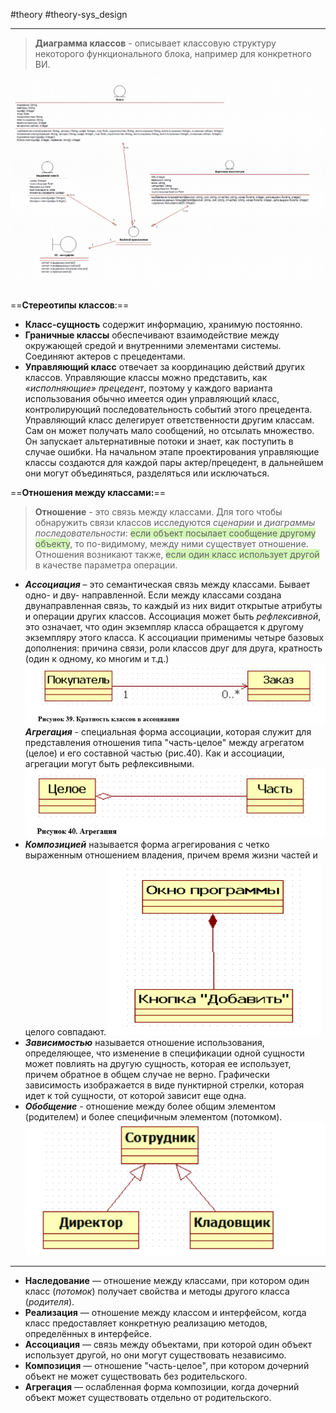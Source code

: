 #theory #theory-sys_design
 
---
> **Диаграмма классов** - описывает классовую структуру некоторого функционального блока, например для конкретного ВИ.

![|600](heap/_files/инструментальные%20средства%20ис/Pasted%20image%2020240716181331.png)

==**Стереотипы классов**:== 
- **Класс-сущность** содержит информацию, хранимую постоянно.
- **Граничные классы** обеспечивают взаимодействие между окружающей средой и внутренними элементами системы. Соединяют актеров с прецедентами.
- **Управляющий класс** отвечает за координацию действий других классов. Управляющие классы можно представить, как *«исполняющие» прецедент*, поэтому у каждого варианта использования обычно имеется один управляющий класс, контролирующий последовательность событий этого прецедента. Управляющий класс делегирует ответственности другим классам. Сам он может получать мало сообщений, но отсылать множество. Он запускает альтернативные потоки и знает, как поступить в случае ошибки. На начальном этапе проектирования управляющие классы создаются для каждой пары актер/прецедент, в дальнейшем они могут объединяться, разделяться или исключаться.

==**Отношения между классами:**==
> **Отношение** - это связь между классами.
> Для того чтобы обнаружить связи классов исследуются *сценарии* и *диаграммы последовательности*: <span style="background:#d3f8b6">если объект посылает сообщение другому объекту</span>, то по-видимому, между ними существует отношение. Отношения возникают также, <span style="background:#d3f8b6">если один класс использует другой</span> в качестве параметра операции.
- **_Ассоциация_** – это семантическая связь между классами. Бывает одно- и дву- направленной. Если между классами создана двунаправленная связь, то каждый из них видит открытые атрибуты и операции других классов. Ассоциация может быть *рефлексивной*, это означает, что один экземпляр класса обращается к другому экземпляру этого класса. К ассоциации применимы четыре базовых дополнения: причина связи, роли классов друг для друга, кратность (один к одному, ко многим и т.д.)
	![|300](heap/_files/инструментальные%20средства%20ис/Pasted%20image%2020240716202218.png)
**_Агрегация_** - специальная форма ассоциации, которая служит для представления отношения типа "часть-целое" между агрегатом (целое) и его составной частью (рис.40). Как и ассоциации, агрегации могут быть рефлексивными.
	![|300](heap/_files/инструментальные%20средства%20ис/Pasted%20image%2020240716202246.png)
- **_Композицией_** называется форма агрегирования с четко выраженным отношением владения, причем время жизни частей и целого совпадают.
	![|300](heap/_files/инструментальные%20средства%20ис/Pasted%20image%2020240716202411.png)
- **_Зависимостью_** называется отношение использования, определяющее, что изменение в спецификации одной сущности может повлиять на другую сущность, которая ее использует, причем обратное в общем случае не верно. Графически зависимость изображается в виде пунктирной стрелки, которая идет к той сущности, от которой зависит еще одна.
- **_Обобщение_** - отношение между более общим элементом (родителем) и более специфичным элементом (потомком).
	![|300](heap/_files/инструментальные%20средства%20ис/Pasted%20image%2020240716202642.png)

---
- **Наследование** — отношение между классами, при котором один класс (_потомок_) получает свойства и методы другого класса (_родителя_).
- **Реализация** — отношение между классом и интерфейсом, когда класс предоставляет конкретную реализацию методов, определённых в интерфейсе.
- **Ассоциация** — связь между объектами, при которой один объект использует другой, но они могут существовать независимо.
- **Композиция** — отношение "часть-целое", при котором дочерний объект не может существовать без родительского.
- **Агрегация** — ослабленная форма композиции, когда дочерний объект может существовать отдельно от родительского.
